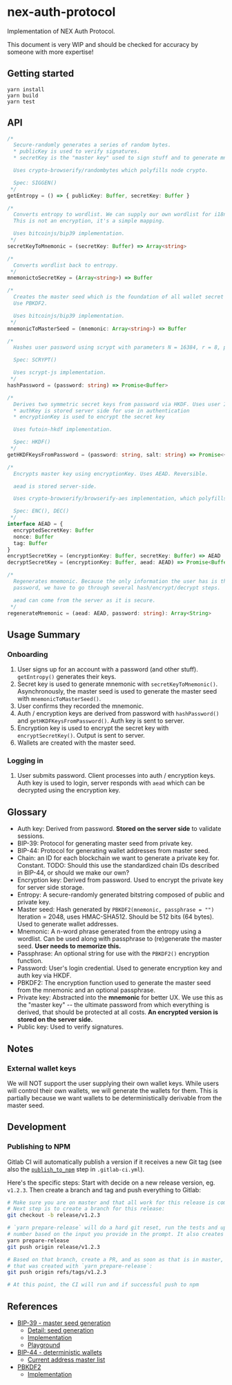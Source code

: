 # nex-auth-protocol

Implementation of NEX Auth Protocol.

This document is very WIP and should be checked for accuracy by someone with more expertise!

## Getting started

    yarn install
    yarn build
    yarn test


## API

```typescript
/*
  Secure-randomly generates a series of random bytes.
  * publicKey is used to verify signatures.
  * secretKey is the "master key" used to sign stuff and to generate mnemonic.

  Uses crypto-browserify/randombytes which polyfills node crypto.

  Spec: SIGGEN()
 */
getEntropy = () => { publicKey: Buffer, secretKey: Buffer }

/*
  Converts entropy to wordlist. We can supply our own wordlist for i18n.
  This is not an encryption, it's a simple mapping.

  Uses bitcoinjs/bip39 implementation.
 */
secretKeyToMnemonic = (secretKey: Buffer) => Array<string>

/*
  Converts wordlist back to entropy.
 */
mnemonictoSecretKey = (Array<string>) => Buffer

/*
  Creates the master seed which is the foundation of all wallet secret keys.
  Use PBKDF2.

  Uses bitcoinjs/bip39 implementation.
 */
mnemonicToMasterSeed = (mnemonic: Array<string>) => Buffer

/*
  Hashes user password using scrypt with parameters N = 16384, r = 8, p = 1.

  Spec: SCRYPT()

  Uses scrypt-js implementation.
 */
hashPassword = (password: string) => Promise<Buffer>

/*
  Derives two symmetric secret keys from password via HKDF. Uses user ID as salt.
  * authKey is stored server side for use in authentication
  * encryptionKey is used to encrypt the secret key

  Uses futoin-hkdf implementation.

  Spec: HKDF()
 */
getHKDFKeysFromPassword = (password: string, salt: string) => Promise<{ authKey: Buffer, encryptionKey: Buffer }>

/*
  Encrypts master key using encryptionKey. Uses AEAD. Reversible.

  aead is stored server-side.

  Uses crypto-browserify/browserify-aes implementation, which polyfills Node `crypto`.

  Spec: ENC(), DEC()
 */
interface AEAD = {
  encryptedSecretKey: Buffer
  nonce: Buffer
  tag: Buffer
}
encryptSecretKey = (encryptionKey: Buffer, secretKey: Buffer) => AEAD
decryptSecretKey = (encryptionKey: Buffer, aead: AEAD) => Promise<Buffer>

/*
  Regenerates mnemonic. Because the only information the user has is their
  password, we have to go through several hash/encrypt/decrypt steps.

  aead can come from the server as it is secure.
 */
regenerateMnemonic = (aead: AEAD, password: string): Array<String>
```

## Usage Summary

### Onboarding

1. User signs up for an account with a password (and other stuff). `getEntropy()` generates their keys.
2. Secret key is used to generate mnemonic with `secretKeyToMnemonic()`. Asynchronously, the master seed is used to generate the master seed with `mnemonicToMasterSeed()`.
3. User confirms they recorded the mnemonic.
4. Auth / encryption keys are derived from password with `hashPassword()` and `getHKDFKeysFromPassword()`. Auth key is sent to server.
5. Encryption key is used to encrypt the secret key with `encryptSecretKey()`. Output is sent to server.
6. Wallets are created with the master seed.

### Logging in

1. User submits password. Client processes into auth / encryption keys. Auth key is used to login, server responds with `aead` which can be decrypted using the encryption key.

## Glossary

- Auth key: Derived from password. **Stored on the server side** to validate sessions.
- BIP-39: Protocol for generating master seed from private key.
- BIP-44: Protocol for generating wallet addresses from master seed.
- Chain: an ID for each blockchain we want to generate a private key for. Constant. TODO: Should this use the standardized chain IDs described in BIP-44, or should we make our own?
- Encryption key: Derived from password. Used to encrypt the private key for server side storage.
- Entropy: A secure-randomly generated bitstring composed of public and private key.
- Master seed: Hash generated by `PBKDF2(mnemonic, passphrase = "")` Iteration = 2048, uses HMAC-SHA512. Should be 512 bits (64 bytes). Used to generate wallet addresses.
- Mnemonic: A n-word phrase generated from the entropy using a wordlist. Can be used along with passphrase to (re)generate the master seed. **User needs to memorize this.**
- Passphrase: An optional string for use with the `PBKDF2()` encryption function.
- Password: User's login credential. Used to generate encryption key and auth key via HKDF.
- PBKDF2: The encryption function used to generate the master seed from the mnemonic and an optional passphrase.
- Private key: Abstracted into the **mnemonic** for better UX. We use this as the "master key" -- the ultimate password from which everything is derived, that should be protected at all costs. **An encrypted version is stored on the server side.**
- Public key: Used to verify signatures.

## Notes

### External wallet keys

We will NOT support the user supplying their own wallet keys. While users will control their own wallets, we will generate the wallets for them. This is partially because we want wallets to be deterministically derivable from the master seed.

## Development

### Publishing to NPM

Gitlab CI will automatically publish a version if it receives a new Git tag (see also the [`publish_to_npm`](https://gitlab.com/nash-io/frontend/nex-auth-protocol/blob/master/.gitlab-ci.yml#L29) step in `.gitlab-ci.yml`).

Here's the specific steps: Start with decide on a new release version, eg. `v1.2.3`. Then create a branch and tag and push everything to Gitlab:

```sh
# Make sure you are on master and that all work for this release is committed and merged.
# Next step is to create a branch for this release:
git checkout -b release/v1.2.3

# `yarn prepare-release` will do a hard git reset, run the tests and update the version
# number based on the input you provide in the prompt. It also creates a git tag.
yarn prepare-release
git push origin release/v1.2.3

# Based on that branch, create a PR, and as soon as that is in master, push the tag
# that was created with `yarn prepare-release`:
git push origin refs/tags/v1.2.3

# At this point, the CI will run and if successful push to npm
```

## References

- [BIP-39 - master seed generation](https://github.com/bitcoin/bips/blob/master/bip-0039.mediawiki)
  - [Detail: seed generation](https://github.com/bitcoin/bips/blob/master/bip-0039.mediawiki#from-mnemonic-to-seed)
  - [Implementation](https://github.com/bitcoinjs/bip39)
  - [Playground](https://iancoleman.io/bip39/)
- [BIP-44 - deterministic wallets](https://github.com/bitcoin/bips/blob/master/bip-0044.mediawiki)
  - [Current address master list](https://github.com/satoshilabs/slips/blob/master/slip-0044.md)
- [PBKDF2](https://en.wikipedia.org/wiki/PBKDF2)
  - [Implementation](https://github.com/crypto-browserify/pbkdf2)
